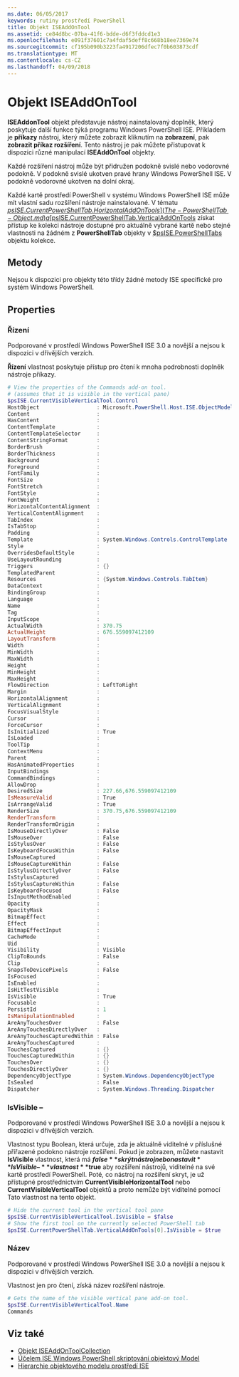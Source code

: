 ```yaml
---
ms.date: 06/05/2017
keywords: rutiny prostředí PowerShell
title: Objekt ISEAddOnTool
ms.assetid: ce84d8bc-07ba-41f6-bdde-d6f3fddcd1e3
ms.openlocfilehash: e091f37601c7a4fdaf5deff8c668b18ee7369e74
ms.sourcegitcommit: cf195b090b3223fa4917206dfec7f0b603873cdf
ms.translationtype: MT
ms.contentlocale: cs-CZ
ms.lasthandoff: 04/09/2018
---
```

# <a name="the-iseaddontool-object"></a>Objekt ISEAddOnTool

**ISEAddonTool** objekt představuje nástroj nainstalovaný doplněk, který poskytuje další funkce týká programu Windows PowerShell ISE. Příkladem je **příkazy** nástroj, který můžete zobrazit kliknutím na **zobrazení**, pak **zobrazit příkaz rozšíření**. Tento nástroj je pak můžete přistupovat k dispozici různé manipulací **ISEAddOnTool** objekty.

Každé rozšíření nástroj může být přidružen podokně svislé nebo vodorovné podokně. V podokně svislé ukotven pravé hrany Windows PowerShell ISE. V podokně vodorovné ukotven na dolní okraj.

Každé kartě prostředí PowerShell v systému Windows PowerShell ISE může mít vlastní sadu rozšíření nástroje nainstalované. V tématu [$psISE.CurrentPowerShellTab.HorizontalAddOnTools](The-PowerShellTab-Object.md) a [$psISE.CurrentPowerShellTab.VerticalAddOnTools](The-PowerShellTab-Object.md) získat přístup ke kolekci nástroje dostupné pro aktuálně vybrané kartě nebo stejné vlastnosti na žádném z **PowerShellTab** objekty v [$psISE.PowerShellTabs](The-PowerShellTabCollection-Object.md) objektu kolekce.

## <a name="methods"></a>Metody

Nejsou k dispozici pro objekty této třídy žádné metody ISE specifické pro systém Windows PowerShell.

## <a name="properties"></a>Properties

### <a name="control"></a>Řízení

Podporované v prostředí Windows PowerShell ISE 3.0 a novější a nejsou k dispozici v dřívějších verzích.

**Řízení** vlastnost poskytuje přístup pro čtení k mnoha podrobnosti doplněk nástroje příkazy.

```powershell
# View the properties of the Commands add-on tool.
# (assumes that it is visible in the vertical pane)
$psISE.CurrentVisibleVerticalTool.Control
HostObject                  : Microsoft.PowerShell.Host.ISE.ObjectModelRoot
Content                     :
HasContent                  :
ContentTemplate             :
ContentTemplateSelector     :
ContentStringFormat         :
BorderBrush                 :
BorderThickness             :
Background                  :
Foreground                  :
FontFamily                  :
FontSize                    :
FontStretch                 :
FontStyle                   :
FontWeight                  :
HorizontalContentAlignment  :
VerticalContentAlignment    :
TabIndex                    :
IsTabStop                   :
Padding                     :
Template                    : System.Windows.Controls.ControlTemplate
Style                       :
OverridesDefaultStyle       :
UseLayoutRounding           :
Triggers                    : {}
TemplatedParent             :
Resources                   : {System.Windows.Controls.TabItem}
DataContext                 :
BindingGroup                :
Language                    :
Name                        :
Tag                         :
InputScope                  :
ActualWidth                 : 370.75
ActualHeight                : 676.559097412109
LayoutTransform             :
Width                       :
MinWidth                    :
MaxWidth                    :
Height                      :
MinHeight                   :
MaxHeight                   :
FlowDirection               : LeftToRight
Margin                      :
HorizontalAlignment         :
VerticalAlignment           :
FocusVisualStyle            :
Cursor                      :
ForceCursor                 :
IsInitialized               : True
IsLoaded                    :
ToolTip                     :
ContextMenu                 :
Parent                      :
HasAnimatedProperties       :
InputBindings               :
CommandBindings             :
AllowDrop                   :
DesiredSize                 : 227.66,676.559097412109
IsMeasureValid              : True
IsArrangeValid              : True
RenderSize                  : 370.75,676.559097412109
RenderTransform             :
RenderTransformOrigin       :
IsMouseDirectlyOver         : False
IsMouseOver                 : False
IsStylusOver                : False
IsKeyboardFocusWithin       : False
IsMouseCaptured             :
IsMouseCaptureWithin        : False
IsStylusDirectlyOver        : False
IsStylusCaptured            :
IsStylusCaptureWithin       : False
IsKeyboardFocused           : False
IsInputMethodEnabled        :
Opacity                     :
OpacityMask                 :
BitmapEffect                :
Effect                      :
BitmapEffectInput           :
CacheMode                   :
Uid                         :
Visibility                  : Visible
ClipToBounds                : False
Clip                        :
SnapsToDevicePixels         : False
IsFocused                   :
IsEnabled                   :
IsHitTestVisible            :
IsVisible                   : True
Focusable                   :
PersistId                   : 1
IsManipulationEnabled       :
AreAnyTouchesOver           : False
AreAnyTouchesDirectlyOver   :
AreAnyTouchesCapturedWithin : False
AreAnyTouchesCaptured       :
TouchesCaptured             : {}
TouchesCapturedWithin       : {}
TouchesOver                 : {}
TouchesDirectlyOver         : {}
DependencyObjectType        : System.Windows.DependencyObjectType
IsSealed                    : False
Dispatcher                  : System.Windows.Threading.Dispatcher
```

### <a name="isvisible"></a>IsVisible –

Podporované v prostředí Windows PowerShell ISE 3.0 a novější a nejsou k dispozici v dřívějších verzích.

Vlastnost typu Boolean, která určuje, zda je aktuálně viditelné v příslušné přiřazené podokno nástroje rozšíření. Pokud je zobrazen, můžete nastavit **IsVisible** vlastnost, která má **$false** skrýt nástroj nebo nastavit **IsVisible –** vlastnost **$true** aby rozšíření nástrojů, viditelné na své kartě prostředí PowerShell. Poté, co nástroj na rozšíření skryt, je už přístupné prostřednictvím **CurrentVisibleHorizontalTool** nebo **CurrentVisibleVerticalTool** objektů a proto nemůže být viditelné pomocí Tato vlastnost na tento objekt.

```powershell
# Hide the current tool in the vertical tool pane
$psISE.CurrentVisibleVerticalTool.IsVisible = $false
# Show the first tool on the currently selected PowerShell tab
$psISE.CurrentPowerShellTab.VerticalAddOnTools[0].IsVisible = $true
```

### <a name="name"></a>Název

Podporované v prostředí Windows PowerShell ISE 3.0 a novější a nejsou k dispozici v dřívějších verzích.

Vlastnost jen pro čtení, získá název rozšíření nástroje.

```powershell
# Gets the name of the visible vertical pane add-on tool.
$psISE.CurrentVisibleVerticalTool.Name
Commands
```

## <a name="see-also"></a>Viz také

- [Objekt ISEAddOnToolCollection](The-ISEAddOnToolCollection-Object.md)
- [Účelem ISE Windows PowerShell skriptování objektový Model](Purpose-of-the-Windows-PowerShell-ISE-Scripting-Object-Model.md)
- [Hierarchie objektového modelu prostředí ISE](The-ISE-Object-Model-Hierarchy.md)